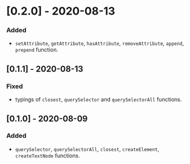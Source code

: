 # [0.2.0] - 2020-08-13

### Added

- `setAttribute`, `getAttribute`, `hasAttribute`, `removeAttribute`, `append`, `prepend` function.

## [0.1.1] - 2020-08-13

### Fixed

- typings of `closest`, `querySelector` and `querySelectorAll` functions.

## [0.1.0] - 2020-08-09

### Added

- `querySelector`, `querySelectorAll`, `closest`, `createElement`, `createTextNode` functions.
